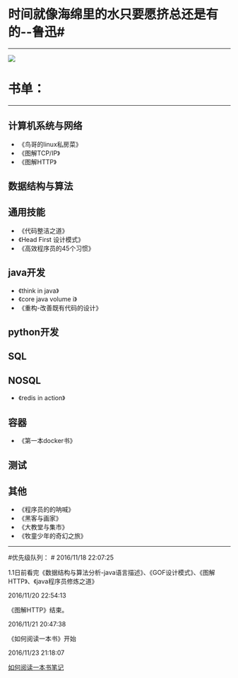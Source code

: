 # 时间就像海绵里的水只要愿挤总还是有的--鲁迅#

----------

![](http://i.imgur.com/h0iTwnw.jpg)


# 书单： #
----------

## 计算机系统与网络
-  《鸟哥的linux私房菜》
-  《图解TCP/IP》
-  《图解HTTP》
## 数据结构与算法 ##

## 通用技能 ##
- 《代码整洁之道》
- 《Head First 设计模式》
- 《高效程序员的45个习惯》


## java开发 ##
- 《think in java》
- 《core java volume i》
- 《重构-改善既有代码的设计》

## python开发 ##

## SQL ##

## NOSQL ##
- 《redis in action》

## 容器 ##
- 《第一本docker书》

## 测试 ##

## 其他 ##
- 《程序员的的呐喊》
- 《黑客与画家》
- 《大教堂与集市》
- 《牧童少年的奇幻之旅》

----------

#优先级队列： #
2016/11/18 22:07:25 

1.1日前看完《数据结构与算法分析-java语言描述》、《GOF设计模式》、《图解HTTP》、《java程序员修炼之道》

2016/11/20 22:54:13 

《图解HTTP》结束。

2016/11/21 20:47:38 

《如何阅读一本书》开始

2016/11/23 21:18:07 

[如何阅读一本书笔记](http://www.jianshu.com/p/eee39bb4d9ef)